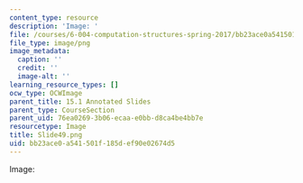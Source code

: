 ```yaml
---
content_type: resource
description: 'Image: '
file: /courses/6-004-computation-structures-spring-2017/bb23ace0a541501f185def90e02674d5_Slide49.png
file_type: image/png
image_metadata:
  caption: ''
  credit: ''
  image-alt: ''
learning_resource_types: []
ocw_type: OCWImage
parent_title: 15.1 Annotated Slides
parent_type: CourseSection
parent_uid: 76ea0269-3b06-ecaa-e0bb-d8ca4be4bb7e
resourcetype: Image
title: Slide49.png
uid: bb23ace0-a541-501f-185d-ef90e02674d5
---
```

Image: 

